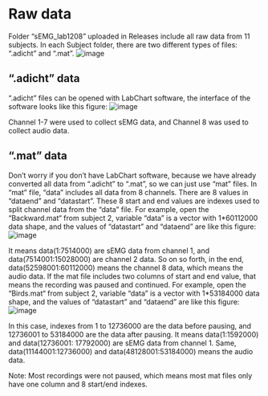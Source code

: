 # Raw data

Folder “sEMG_lab1208” uploaded in Releases include all raw data from 11 subjects. In each Subject folder, there are two different types of files: “.adicht” and “.mat”.
![image](https://user-images.githubusercontent.com/44143351/232256491-9692cde8-e95c-462a-b7cd-7f6eef12a539.png)

##	“.adicht”  data
“.adicht” files can be opened with LabChart software, the interface of the software looks like this figure:
![image](https://user-images.githubusercontent.com/44143351/232256546-72b93a57-b373-4281-ba72-448ac82b309a.png)

Channel 1-7 were used to collect sEMG data, and Channel 8 was used to collect audio data.

##	“.mat”  data
Don’t worry if you don’t have LabChart software, because we have already converted all data from “.adicht” to “.mat”, so we can just use “mat” files. In “mat” file, “data” includes all data from 8 channels. There are 8 values in “dataend” and “datastart”. These 8 start and end values are indexes used to split channel data from the “data” file. For example, open the “Backward.mat“ from subject 2, variable “data” is a vector with 1*60112000 data shape, and the values of “datastart” and “dataend” are like this figure:
![image](https://user-images.githubusercontent.com/44143351/232256499-7f52fee3-934c-43b9-b1e5-986149e3873d.png)
 
It means data(1:7514000) are sEMG data from channel 1, and data(7514001:15028000) are channel 2 data. So on so forth, in the end, data(52598001:60112000) means the channel 8 data, which means the audio data. 
If the mat file includes two columns of start and end value, that means the recording was paused and continued. For example,  open the “Birds.mat“ from subject 2, variable “data” is a vector with 1*53184000 data shape, and the values of “datastart” and “dataend” are like this figure:
![image](https://user-images.githubusercontent.com/44143351/232256502-c3810450-7a56-4c2b-9abb-8ae8aa13873b.png)
 
In this case, indexes from 1 to 12736000 are the data before pausing, and 12736001 to 53184000 are the data after pausing. It means data(1:1592000) and data(12736001: 17792000)  are sEMG data from channel 1. Same, data(11144001:12736000) and data(48128001:53184000)  means the audio data. 

Note: Most recordings were not paused, which means most mat files only have one column and 8 start/end indexes. 
